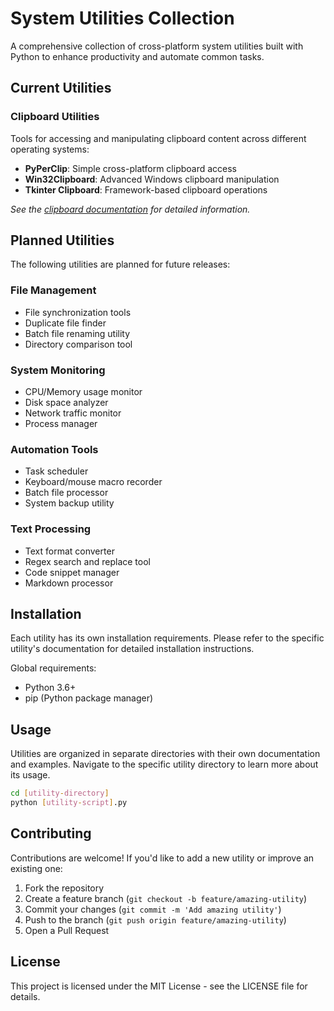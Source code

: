 # System Utilities Collection

A comprehensive collection of cross-platform system utilities built with Python to enhance productivity and automate common tasks.

## Current Utilities

### Clipboard Utilities
Tools for accessing and manipulating clipboard content across different operating systems:
- **PyPerClip**: Simple cross-platform clipboard access
- **Win32Clipboard**: Advanced Windows clipboard manipulation
- **Tkinter Clipboard**: Framework-based clipboard operations

*See the [clipboard documentation](clipboard/README.md) for detailed information.*

## Planned Utilities

The following utilities are planned for future releases:

### File Management
- File synchronization tools
- Duplicate file finder
- Batch file renaming utility
- Directory comparison tool

### System Monitoring
- CPU/Memory usage monitor
- Disk space analyzer
- Network traffic monitor
- Process manager

### Automation Tools
- Task scheduler
- Keyboard/mouse macro recorder
- Batch file processor
- System backup utility

### Text Processing
- Text format converter
- Regex search and replace tool
- Code snippet manager
- Markdown processor

## Installation

Each utility has its own installation requirements. Please refer to the specific utility's documentation for detailed installation instructions.

Global requirements:
- Python 3.6+
- pip (Python package manager)

## Usage

Utilities are organized in separate directories with their own documentation and examples. Navigate to the specific utility directory to learn more about its usage.

```bash
cd [utility-directory]
python [utility-script].py
```

## Contributing

Contributions are welcome! If you'd like to add a new utility or improve an existing one:

1. Fork the repository
2. Create a feature branch (`git checkout -b feature/amazing-utility`)
3. Commit your changes (`git commit -m 'Add amazing utility'`)
4. Push to the branch (`git push origin feature/amazing-utility`)
5. Open a Pull Request

## License

This project is licensed under the MIT License - see the LICENSE file for details. 